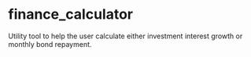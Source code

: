# finance_calculator
Utility tool to help the user calculate either investment interest growth or monthly bond repayment.
